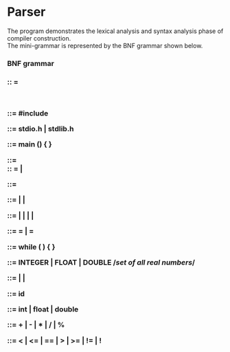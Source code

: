 # Parser
The program demonstrates the lexical analysis and syntax analysis phase of compiler construction.<br>
The mini-grammar is represented by the BNF grammar shown below.

<h3>BNF grammar<h3>
 <p>
   <program> :: = <include><main><br>

<include> ::= #include<header-file><br>

<header-file> ::= stdio.h | stdlib.h<br>

<main> ::= main () { <block> }<br>

<block> ::= <statement-list><br>
<statement-list> :: = <statement> | <statement> <statement-list><br>

<statement> ::= <expression><br>

<expression> ::= <assign-expression> | <arithmetic-expression> | <while-loop><br>

<arithmetic-expression> ::= <identifier><arithmetic-operator><identifier> |
<const><arithmetic-operator><const> |<identifier><arithmetic-operator><const> |
<const><arithmetic-operator><identifier> |
<arithmetic-expression><br>

<assign-expression> ::= <identifier> = <const> | <identifier> = <arithmetic-expression><br>

<while-loop> ::= while ( <relational-expression> ) { <statement-list> }<br>

<const> ::= INTEGER | FLOAT | DOUBLE /*set of all real numbers*/<br>

<relational-expression> ::= <identifier><relational-operator><identifier> |
<const><relational-operator><const> |<identifier><relational-operator><const>
<const><relational-operator><identifier><br>

<identifier> ::= <type> id<br>

<type> ::= int | float | double<br>

<arithmetic-operator> ::= + | - | * | / | %<br>

<relational-operator> ::= < | <= | == | > | >= | != | !<br>

  <p>
